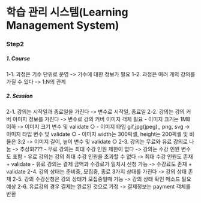 # 학습 관리 시스템(Learning Management System)
### Step2
##### 1. Course
1-1. 과정은 기수 단위로 운영 -> 기수에 대한 정보가 필요
1-2. 과정은 여러 개의 강의를 가질 수 있다 -> 1:N의 관계

##### 2. Session
2-1. 강의는 시작일과 종료일을 가진다 -> 변수로 시작일, 종료일
2-2. 강의는 강의 커버 이미지 정보를 가진다 -> 변수로 강의 커버 이미지 객체 필요
    - 이미지 크기는 1MB 이하 -> 이미지 크기 변수 및 validate ○
    - 이미지 타입 gif,jpg(jpeg),, png, svg -> 이미지 타입 변수 및 validate ○
    - 이미지 width는 300픽셀, height는 200픽셀 및 비율은 3:2 -> 이미지 길이, 높이 변수 및 validate ○
2-3. 강의는 무료와 유료 강의로 나눔 -> 추상화???
    - 무료 강의는 최대 수강 인원 제한이 없다 -> 강의는 수강 인원 변수도 포함 
    - 유료 강의는 강의 최대 수강 인원을 초과할 수 없다 -> 최대 수강 인원도 존재 + validate
    - 유료 강의는 결제 금액과 수강료가 일치시 신청 가능 -> 수강료도 존재 + validate
2-4. 강의 상태는 준비중, 모집중, 종료 3가지 상태를 가진다 -> 강의 상태 존재
2-5. 강의 수강신청은 강의 상태가 모집중일때 가능 -> 강의 상태 확인 메소드 필요 예상
2-6. 유료강의 경우 결제는 완료된 것으로 가정 -> 결제정보는 payment 객체를 반환



